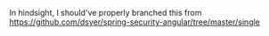 In hindsight, I should've properly branched this from https://github.com/dsyer/spring-security-angular/tree/master/single
